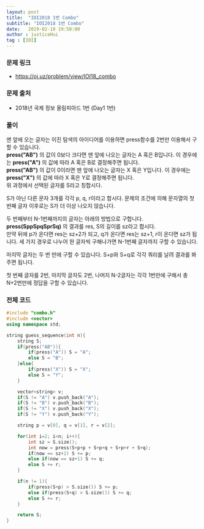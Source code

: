 ```yaml
---
layout: post
title:  "IOI2018 1번 Combo"
subtitle: "IOI2018 1번 Combo"
date:   2019-02-10 19:50:00
author : justiceHui
tag : [IOI]
---
```


### 문제 링크
* https://oj.uz/problem/view/IOI18_combo

### 문제 출처
* 2018년 국제 정보 올림피아드 1번 (Day1 1번)

### 풀이
맨 앞에 오는 글자는 이진 탐색의 아이디어를 이용하면 press함수를 2번만 이용해서 구할 수 있습니다.<br>
**press("AB")** 의 값이 0보다 크다면 맨 앞에 나오는 글자는 A 혹은 B입니다. 이 경우에는 **press("A")** 의 값에 따라 A 혹은 B로 결정해주면 됩니다.<br>
**press("AB")** 의 값이 0이라면 맨 앞에 나오는 글자는 X 혹은 Y입니다. 이 경우에는 **press("X")** 의 값에 따라 X 혹은 Y로 결정해주면 됩니다.<br>
위 과정에서 선택된 글자를 S라고 칭합시다.

S가 아닌 다른 문자 3개를 각각 p, q, r이라고 합시다. 문제의 조건에 의해 문자열의 첫 번째 글자 이후로는 S가 더 이상 나오지 않습니다.

두 번째부터 N-1번째까지의 글자는 아래의 방법으로 구합니다.<br>
**press(SppSpqSprSq)** 의 결과를 res, S의 길이를 sz라고 합시다.<br>
만약 뒤에 p가 온다면 res는 sz+2가 되고, q가 온다면 res는 sz+1, r이 온다면 sz가 됩니다. 세 가지 경우로 나누어 한 글자씩 구해나가면 N-1번째 글자까지 구할 수 있습니다.

마지막 글자는 두 번 만에 구할 수 있습니다. S+p와 S+q로 각각 쿼리를 날려 결과를 봐주면 됩니다.

첫 번째 글자를 2번, 마지막 글자도 2번, 나머지 N-2글자는 각각 1번만에 구해서 총 N+2번만에 정답을 구할 수 있습니다.

### 전체 코드
```cpp
#include "combo.h"
#include <vector>
using namespace std;

string guess_sequence(int n){
	string S;
	if(press("AB")){
		if(press("A")) S = "A";
		else S = "B";
	}else{
		if(press("X")) S = "X";
		else S = "Y";
	}

	vector<string> v;
	if(S != "A") v.push_back("A");
	if(S != "B") v.push_back("B");
	if(S != "X") v.push_back("X");
	if(S != "Y") v.push_back("Y");

	string p = v[0], q = v[1], r = v[2];

	for(int i=2; i<n; i++){
		int sz = S.size();
		int now = press(S+p+p + S+p+q + S+p+r + S+q);
		if(now == sz+2) S += p;
		else if(now == sz+1) S += q;
		else S += r;
	}

	if(n != 1){
		if(press(S+p) > S.size()) S += p;
		else if(press(S+q) > S.size()) S += q;
		else S += r;
	}

	return S;
}
```
